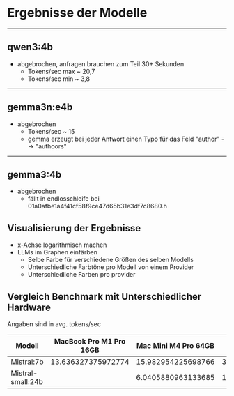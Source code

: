 # Ergebnisse der Modelle

---

## qwen3:4b

- abgebrochen, anfragen brauchen zum Teil 30+ Sekunden
  - Tokens/sec max ~ 20,7
  - Tokens/sec min ~ 3,8

---

## gemma3n:e4b

- abgebrochen
  - Tokens/sec ~ 15
  - gemma erzeugt bei jeder Antwort einen Typo für das Feld "author" --> "authoors"

---

## gemma3:4b

- abgebrochen
  - fällt in endlosschleife bei 01a0afbe1a4f41cf58f9ce47d65b31e3df7c8680.h

## Visualisierung der Ergebnisse

- x-Achse logarithmisch machen
- LLMs im Graphen einfärben
  - Selbe Farbe für verschiedene Größen des selben Modells
  - Unterschiedliche Farbtöne pro Modell von einem Provider
  - Unterschiedliche Farben pro provider

## Vergleich Benchmark mit Unterschiedlicher Hardware

Angaben sind in avg. tokens/sec 

| Modell            | MacBook Pro M1 Pro 16GB | Mac Mini M4 Pro 64GB | Mac Studio M4 Max 128GB |
|-------------------|-------------------------|----------------------|-------------------------|
| Mistral:7b        | 13.636327375972774      | 15.982954225698766   | 33.067868658619275      |
| Mistral-small:24b |                         | 6.0405880963133685   | 11.001220949632641      |






